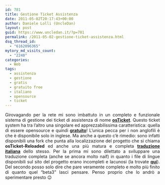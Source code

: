 ```yaml
---
id: 781
title: Gestione Ticket Assistenza
date: 2011-05-02T20:17:43+00:00
author: Daniele Lolli (UncleDan)
layout: post
guid: https://www.uncledan.it/?p=781
permalink: /2011-05-02-gestione-ticket-assistenza.html
dsq_thread_id:
  - "6162096365"
mytory_md_visits_count:
  - "2240"
categories:
  - Web
tags:
  - assistenza
  - gestione
  - gratis
  - gratuito free
  - italiano
  - opensource
  - ticket
---
```

<p style="text-align: justify;">
  Girovagando per la rete mi sono imbattuto in un completo e funzionale sistema di gestione dei ticket di assistenza di nome <strong><a title="osTicket" href="http://www.osticket.com/" target="_blank">osTicket</a></strong>. Questo ticket system ha tra l&#8217;altro una singolare ed apprezzabilissima caratteristica: quella di essere opensource e quindi <span style="text-decoration: underline;"><strong>gratuito</strong></span>! L&#8217;unica pecca per i non anglofili è che è disponibile solo in inglese. Ma anche a questo c&#8217;è rimedio: sono infatti disponibili una fork che punta alla localizzazione del progetto che si chiama <strong>osTicket-Reloaded</strong> ed anche una più matura e completa <strong><a title="osTicket in Italiano" href="https://osticket.it/" target="_blank">traduzione italiana</a></strong> dello stesso. Per la prima mi sono dilettato a sviluppare una traduzione completa (anche se ancora molto naif) in quanto i file di lingue disponibili sul sito del progetto erano incompleti e lacunosi (la trovate <strong><a title="osTicket-Reladed Italian Localization" href="https://www.uncledan.it/progetti/vecchi-progetti/osticket-reloaded-italian-localization" target="_blank">qui</a></strong>). Del secondo posso solo dire che pare veramente completo e molto più finito di quanto quel &#8220;beta3&#8221; lasci pensare. Penso proprio che lo andrò a sperimentare presto 😉
</p>